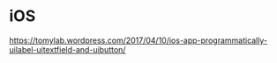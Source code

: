# iOS

https://tomylab.wordpress.com/2017/04/10/ios-app-programmatically-uilabel-uitextfield-and-uibutton/
